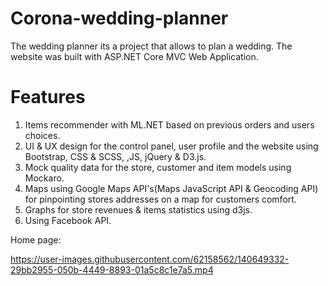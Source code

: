 # Corona-wedding-planner

The wedding planner its a project that allows to plan a wedding.
The website was built with ASP.NET Core MVC Web Application.


# Features

1. Items recommender with ML.NET based on previous orders and users choices.
2. UI & UX design for the control panel, user profile and the website using Bootstrap, CSS & SCSS, ,JS, jQuery & D3.js.
3. Mock quality data for the store, customer and item models using Mockaro.
4. Maps using Google Maps API's(Maps JavaScript API & Geocoding API) for pinpointing stores addresses on a map for customers comfort.
5. Graphs for store revenues & items statistics using d3js.
6. Using Facebook API.


Home page:


https://user-images.githubusercontent.com/62158562/140649332-29bb2955-050b-4449-8893-01a5c8c1e7a5.mp4

